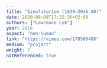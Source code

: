 ```yaml
---
title: "Sinofuturism (1839–2046 AD)"
date: 2020-09-09T17:32:36+02:00
authors: ["Lawrence Lek"]
year: 2016
aspect: "non-human"
link: "https://vimeo.com/179509486"
medium: "project"
weight: 7
notReferenced: true
---
```

